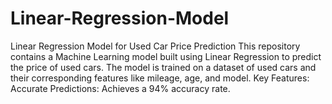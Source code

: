 # Linear-Regression-Model
Linear Regression Model for Used Car Price Prediction  This repository contains a Machine Learning model built using Linear Regression to predict the price of used cars. The model is trained on a dataset of used cars and their corresponding features like mileage, age, and model.  Key Features:  Accurate Predictions: Achieves a 94% accuracy rate. 
